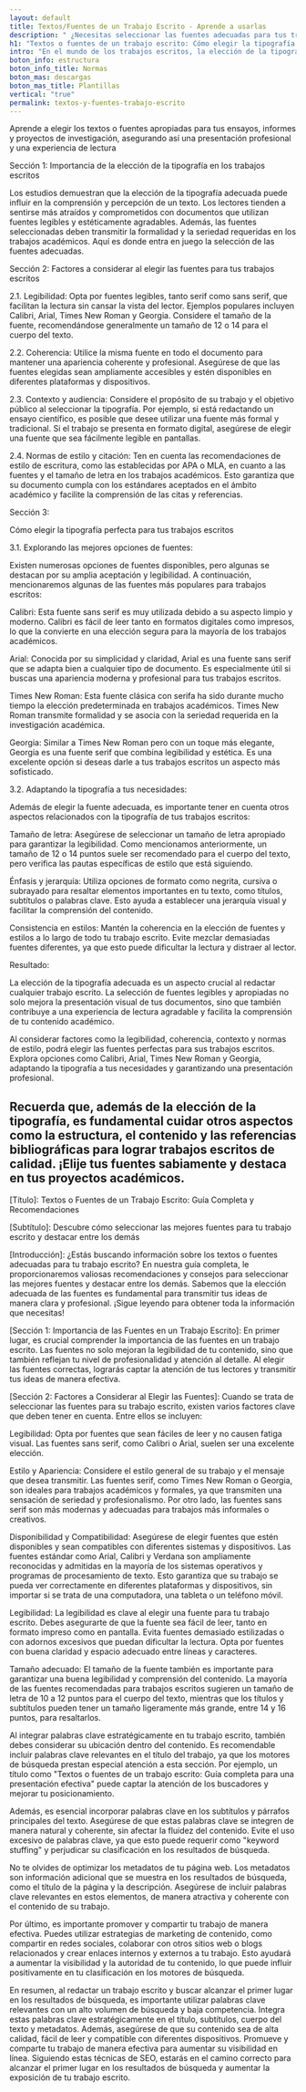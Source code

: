 ```yaml
---
layout: default
title: Textos/Fuentes de un Trabajo Escrito - Aprende a usarlas
description: " ¿Necesitas seleccionar las fuentes adecuadas para tus trabajos escritos? Al elegir la tipografía perfecta, destacará la calidad de tus textos académicos."
h1: "Textos o fuentes de un trabajo escrito: Cómo elegir la tipografía perfecta para tus documentos"
intro: "En el mundo de los trabajos escritos, la elección de la tipografía adecuada juega un papel fundamental en la presentación y legibilidad de tus documentos."
boton_info: estructura
boton_info_title: Normas
boton_mas: descargas
boton_mas_title: Plantillas
vertical: "true"
permalink: textos-y-fuentes-trabajo-escrito
---
```

Aprende a elegir los textos o fuentes apropiadas para tus ensayos, informes y proyectos de investigación, asegurando así una presentación profesional y una experiencia de lectura 
 
Sección 1: Importancia de la elección de la tipografía en los trabajos escritos

Los estudios demuestran que la elección de la tipografía adecuada puede influir en la comprensión y percepción de un texto. Los lectores tienden a sentirse más atraídos y comprometidos con documentos que utilizan fuentes legibles y estéticamente agradables. Además, las fuentes seleccionadas deben transmitir la formalidad y la seriedad requeridas en los trabajos académicos. Aquí es donde entra en juego la selección de las fuentes adecuadas.

Sección 2: Factores a considerar al elegir las fuentes para tus trabajos escritos

2.1. Legibilidad: Opta por fuentes legibles, tanto serif como sans serif, que facilitan la lectura sin cansar la vista del lector. Ejemplos populares incluyen Calibri, Arial, Times New Roman y Georgia. Considere el tamaño de la fuente, recomendándose generalmente un tamaño de 12 o 14 para el cuerpo del texto.

2.2. Coherencia: Utilice la misma fuente en todo el documento para mantener una apariencia coherente y profesional. Asegúrese de que las fuentes elegidas sean ampliamente accesibles y estén disponibles en diferentes plataformas y dispositivos.

2.3. Contexto y audiencia: Considere el propósito de su trabajo y el objetivo público al seleccionar la tipografía. Por ejemplo, si está redactando un ensayo científico, es posible que desee utilizar una fuente más formal y tradicional. Si el trabajo se presenta en formato digital, asegúrese de elegir una fuente que sea fácilmente legible en pantallas.

2.4. Normas de estilo y citación: Ten en cuenta las recomendaciones de estilo de escritura, como las establecidas por APA o MLA, en cuanto a las fuentes y el tamaño de letra en los trabajos académicos. Esto garantiza que su documento cumpla con los estándares aceptados en el ámbito académico y facilite la comprensión de las citas y referencias.

Sección 3:

Cómo elegir la tipografía perfecta para tus trabajos escritos

3.1. Explorando las mejores opciones de fuentes:

Existen numerosas opciones de fuentes disponibles, pero algunas se destacan por su amplia aceptación y legibilidad. A continuación, mencionaremos algunas de las fuentes más populares para trabajos escritos:

Calibri: Esta fuente sans serif es muy utilizada debido a su aspecto limpio y moderno. Calibri es fácil de leer tanto en formatos digitales como impresos, lo que la convierte en una elección segura para la mayoría de los trabajos académicos.

Arial: Conocida por su simplicidad y claridad, Arial es una fuente sans serif que se adapta bien a cualquier tipo de documento. Es especialmente útil si buscas una apariencia moderna y profesional para tus trabajos escritos.

Times New Roman: Esta fuente clásica con serifa ha sido durante mucho tiempo la elección predeterminada en trabajos académicos. Times New Roman transmite formalidad y se asocia con la seriedad requerida en la investigación académica.

Georgia: Similar a Times New Roman pero con un toque más elegante, Georgia es una fuente serif que combina legibilidad y estética. Es una excelente opción si deseas darle a tus trabajos escritos un aspecto más sofisticado.

3.2. Adaptando la tipografía a tus necesidades:

Además de elegir la fuente adecuada, es importante tener en cuenta otros aspectos relacionados con la tipografía de tus trabajos escritos:

Tamaño de letra: Asegúrese de seleccionar un tamaño de letra apropiado para garantizar la legibilidad. Como mencionamos anteriormente, un tamaño de 12 o 14 puntos suele ser recomendado para el cuerpo del texto, pero verifica las pautas específicas de estilo que está siguiendo.

Énfasis y jerarquía: Utiliza opciones de formato como negrita, cursiva o subrayado para resaltar elementos importantes en tu texto, como títulos, subtítulos o palabras clave. Esto ayuda a establecer una jerarquía visual y facilitar la comprensión del contenido.

Consistencia en estilos: Mantén la coherencia en la elección de fuentes y estilos a lo largo de todo tu trabajo escrito. Evite mezclar demasiadas fuentes diferentes, ya que esto puede dificultar la lectura y distraer al lector.

Resultado:

La elección de la tipografía adecuada es un aspecto crucial al redactar cualquier trabajo escrito. La selección de fuentes legibles y apropiadas no solo mejora la presentación visual de tus documentos, sino que también contribuye a una experiencia de lectura agradable y facilita la comprensión de tu contenido académico.

Al considerar factores como la legibilidad, coherencia, contexto y normas de estilo, podrá elegir las fuentes perfectas para sus trabajos escritos. Explora opciones como Calibri, Arial, Times New Roman y Georgia, adaptando la tipografía a tus necesidades y garantizando una presentación profesional.

## Recuerda que, además de la elección de la tipografía, es fundamental cuidar otros aspectos como la estructura, el contenido y las referencias bibliográficas para lograr trabajos escritos de calidad. ¡Elije tus fuentes sabiamente y destaca en tus proyectos académicos.

\[Título]: Textos o Fuentes de un Trabajo Escrito: Guía Completa y Recomendaciones

\[Subtítulo]: Descubre cómo seleccionar las mejores fuentes para tu trabajo escrito y destacar entre los demás

\[Introducción]: ¿Estás buscando información sobre los textos o fuentes adecuadas para tu trabajo escrito? En nuestra guía completa, le proporcionaremos valiosas recomendaciones y consejos para seleccionar las mejores fuentes y destacar entre los demás. Sabemos que la elección adecuada de las fuentes es fundamental para transmitir tus ideas de manera clara y profesional. ¡Sigue leyendo para obtener toda la información que necesitas!

\[Sección 1: Importancia de las Fuentes en un Trabajo Escrito]: En primer lugar, es crucial comprender la importancia de las fuentes en un trabajo escrito. Las fuentes no solo mejoran la legibilidad de tu contenido, sino que también reflejan tu nivel de profesionalidad y atención al detalle. Al elegir las fuentes correctas, lograrás captar la atención de tus lectores y transmitir tus ideas de manera efectiva.

\[Sección 2: Factores a Considerar al Elegir las Fuentes]: Cuando se trata de seleccionar las fuentes para su trabajo escrito, existen varios factores clave que deben tener en cuenta. Entre ellos se incluyen:

Legibilidad: Opta por fuentes que sean fáciles de leer y no causen fatiga visual. Las fuentes sans serif, como Calibri o Arial, suelen ser una excelente elección.

Estilo y Apariencia: Considere el estilo general de su trabajo y el mensaje que desea transmitir. Las fuentes serif, como Times New Roman o Georgia, son ideales para trabajos académicos y formales, ya que transmiten una sensación de seriedad y profesionalismo. Por otro lado, las fuentes sans serif son más modernas y adecuadas para trabajos más informales o creativos.

Disponibilidad y Compatibilidad: Asegúrese de elegir fuentes que estén
disponibles y sean compatibles con diferentes sistemas y dispositivos. Las fuentes estándar como Arial, Calibri y Verdana son ampliamente reconocidas y admitidas en la mayoría de los sistemas operativos y programas de procesamiento de texto. Esto garantiza que su trabajo se pueda ver correctamente en diferentes plataformas y dispositivos, sin importar si se trata de una computadora, una tableta o un teléfono móvil.

Legibilidad: La legibilidad es clave al elegir una fuente para tu trabajo escrito. Debes asegurarte de que la fuente sea fácil de leer, tanto en formato impreso como en pantalla. Evita fuentes demasiado estilizadas o con adornos excesivos que puedan dificultar la lectura. Opta por fuentes con buena claridad y espacio adecuado entre líneas y caracteres.

Tamaño adecuado: El tamaño de la fuente también es importante para garantizar una buena legibilidad
y comprensión del contenido. La mayoría de las fuentes recomendadas para trabajos escritos sugieren un tamaño de letra de 10 a 12 puntos para el cuerpo del texto, mientras que los títulos y subtítulos pueden tener un tamaño ligeramente más grande, entre 14 y 16 puntos, para resaltarlos.

Al integrar palabras clave estratégicamente en tu trabajo escrito, también debes considerar su ubicación dentro del contenido. Es recomendable incluir palabras clave relevantes en el título del trabajo, ya que los motores de búsqueda prestan especial atención a esta sección. Por ejemplo, un título como "Textos o fuentes de un trabajo escrito: Guía completa para una presentación efectiva" puede captar la atención de los buscadores y mejorar tu posicionamiento.

Además, es esencial incorporar palabras clave en los subtítulos y párrafos principales del texto. Asegúrese de que estas palabras clave se integren de manera natural y coherente, sin afectar la fluidez del contenido. Evite el uso excesivo de palabras clave, ya que esto puede requerir como "keyword stuffing" y perjudicar su clasificación en los resultados de búsqueda.

No te olvides de optimizar los metadatos de tu página web. Los metadatos son información adicional que se muestra en los resultados de búsqueda, como el título de la página y la descripción. Asegúrese de incluir palabras clave relevantes en estos elementos, de manera atractiva y coherente con el contenido de su trabajo.

Por último, es importante promover y compartir tu trabajo de manera efectiva. Puedes utilizar estrategias de marketing de contenido, como compartir en redes sociales, colaborar con otros sitios web o blogs relacionados y crear enlaces internos y externos a tu trabajo. Esto ayudará a aumentar la visibilidad y la autoridad de tu contenido, lo que puede influir positivamente en tu clasificación en los motores de búsqueda.

En resumen, al redactar un trabajo escrito y buscar alcanzar el primer lugar en los resultados de búsqueda, es importante utilizar palabras clave relevantes con un alto volumen de búsqueda y baja competencia. Integra estas palabras clave estratégicamente en el título, subtítulos, cuerpo del texto y metadatos. Además, asegúrese de que su contenido sea de alta calidad, fácil de leer y compatible con diferentes dispositivos. Promueve y comparte tu trabajo de manera efectiva para aumentar su visibilidad en línea. Siguiendo estas técnicas de SEO, estarás en el camino correcto para alcanzar el primer lugar en los resultados de búsqueda y aumentar la exposición de tu trabajo escrito.